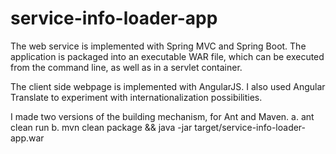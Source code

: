 # service-info-loader-app

The web service is implemented with Spring MVC and Spring Boot. The application is packaged into an executable WAR file, 
which can be executed from the command line, as well as in a servlet container.

The client side webpage is implemented with AngularJS. I also used Angular Translate to experiment with internationalization possibilities.

I made two versions of the building mechanism, for Ant and Maven.
a. ant clean run
b. mvn clean package && java -jar target/service-info-loader-app.war